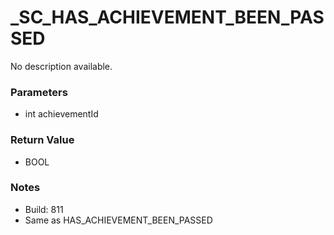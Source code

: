 # _SC_HAS_ACHIEVEMENT_BEEN_PASSED

No description available.

### Parameters
* int achievementId

### Return Value
* BOOL

### Notes
* Build: 811
* Same as HAS_ACHIEVEMENT_BEEN_PASSED

